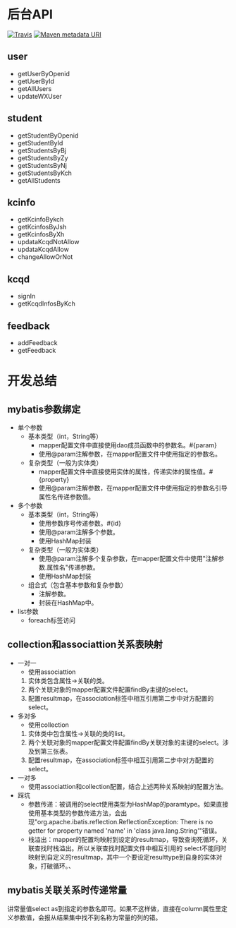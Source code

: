# 后台API

[![Travis](https://img.shields.io/travis/rust-lang/rust.svg)]()
[![Maven metadata URI](https://img.shields.io/maven-metadata/v/http/central.maven.org/maven2/com/google/code/gson/gson/maven-metadata.xml.svg)]()

## user

- getUserByOpenid
- getUserById
- getAllUsers
- updateWXUser

## student

- getStudentByOpenid
- getStudentById
- getStudentsByBj
- getStudentsByZy
- getStudentsByNj
- getStudentsByKch
- getAllStudents

## kcinfo

- getKcinfoBykch
- getKcinfosByJsh
- getKcinfosByXh
- updataKcqdNotAllow
- updataKcqdAllow
- changeAllowOrNot

## kcqd

- signIn
- getKcqdInfosByKch

## feedback

- addFeedback
- getFeedback


# 开发总结

## mybatis参数绑定
- 单个参数
  - 基本类型（int，String等） 
    - mapper配置文件中直接使用dao成员函数中的参数名。#{param}
    - 使用@param注解参数，在mapper配置文件中使用指定的参数名。
  - 复杂类型（一般为实体类）
    - mapper配置文件中直接使用实体的属性，传递实体的属性值。#{property}
    - 使用@param注解参数，在mapper配置文件中使用指定的参数名引导属性名传递参数值。
- 多个参数
  - 基本类型（int，String等）
    - 使用参数序号传递参数。#{id}
    - 使用@param注解多个参数。
    - 使用HashMap封装
  - 复杂类型（一般为实体类）
    - 使用@param注解多个复杂参数，在mapper配置文件中使用"注解参数.属性名"传递参数。
    - 使用HashMap封装
  - 组合式（包含基本参数和复杂参数）
    - 注解参数。
    - 封装在HashMap中。
- list参数
  - foreach标签访问
  
## collection和associattion关系表映射

- 一对一
  - 使用associattion
  1. 实体类包含属性->关联的类。
  2. 两个关联对象的mapper配置文件配置findBy主键的select。
  3. 配置resultmap，在association标签中相互引用第二步中对方配置的select。
- 多对多
  - 使用collection
  1. 实体类中包含属性->关联的类的list。
  2. 两个关联对象的mapper配置文件配置findBy关联对象的主键的select。涉及到第三张表。
  3. 配置resultmap，在association标签中相互引用第二步中对方配置的select。
- 一对多
  - 使用associattion和collection配置，结合上述两种关系映射的配置方法。
- 踩坑
  - 参数传递：被调用的select使用类型为HashMap的paramtype。如果直接使用基本类型的参数传递方法，会出现"org.apache.ibatis.reflection.ReflectionException: There is no getter for property named 'name' in 'class java.lang.String'"错误。
  - 栈溢出：mapper的配置均映射到设定的resultmap，导致查询死循环，关联查找时栈溢出。所以关联查找时配置文件中相互引用的
select不能同时映射到自定义的resultmap，其中一个要设定resulttype到自身的实体对象，打破循环。、

## mybatis关联关系时传递常量

讲常量值select as到指定的参数名即可。如果不这样做，直接在column属性里定义参数值，会报从结果集中找不到名称为常量的列的错。